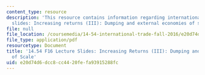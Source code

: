 ```yaml
---
content_type: resource
description: 'This resource contains information regarding international trade lecture
  slides: Increasing returns (III): Dumping and external economies of scale.'
file: null
file_location: /coursemedia/14-54-international-trade-fall-2016/e20d74d6dcc8cc4420fefa93915288fc_MIT14_54F16_Lecture_19.pdf
file_type: application/pdf
resourcetype: Document
title: '14.54 F16 Lecture Slides: Increasing Returns (III): Dumping and External Economies
  of Scale'
uid: e20d74d6-dcc8-cc44-20fe-fa93915288fc
---
```

